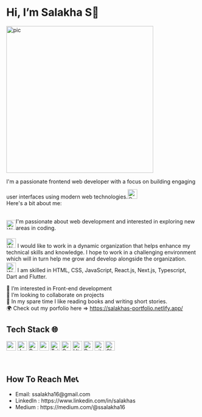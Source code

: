<h1>Hi, I’m Salakha S👋  </h1>

<img width="386" alt="pic" src="https://cdn.dribbble.com/users/2704414/screenshots/7466903/media/b08ab576316bd4582fef189f471cd9e5.gif">

I'm a passionate frontend web developer with a focus on building engaging user interfaces using modern web technologies.<img 
                                                                                                                         style="margin-top:12px;" src="https://raw.githubusercontent.com/Tarikul-Islam-Anik/Animated-Fluent-Emojis/master/Emojis/Animals/Cat.png" alt="Cat" width="25" height="25" /><br/> Here's a bit about me: <br/><br/>
<div style="display:flex;flex-directiom:row;align-items:center;"><img  style="margin-top:2px;" src="https://raw.githubusercontent.com/Tarikul-Islam-Anik/Animated-Fluent-Emojis/master/Emojis/People/Woman%20Technologist.png" alt="Woman Technologist" width="25" height="25" /> I'm passionate about web development and interested in exploring new areas in coding.</div> <br/>
<img  style="margin-top:2px;" src="https://raw.githubusercontent.com/Tarikul-Islam-Anik/Animated-Fluent-Emojis/master/Emojis/People/Woman%20Office%20Worker.png" alt="Woman Office Worker" width="25" height="25" /> I would like to work in a dynamic organization that helps enhance my technical skills and knowledge. I hope to work in a challenging environment which will in turn help me grow and develop alongside the organization.  <br/>
<img  style="margin-top:2px;" src="https://raw.githubusercontent.com/Tarikul-Islam-Anik/Animated-Fluent-Emojis/master/Emojis/People/Woman%20Student.png" alt="Woman Student" width="25" height="25" /> I am skilled in HTML, CSS, JavaScript, React.js, Next.js, Typescript, Dart and Flutter.

🤖 I’m interested in Front-end development<br/>
💞️ I’m looking to collaborate on projects<br/>
🧩 In my spare time I like reading books and writing short stories.<br/>
🌍 Check out my porfolio here => https://salakhas-portfolio.netlify.app/

<h2>Tech Stack 🌐</h2>
<p>
 <img alt="nextjs" src="https://img.shields.io/badge/Next.js-000000?style=for-the-badge&logo=nextdotjs&logoColor=white"  height="25px"/>
<img alt="Javascript" src="https://img.shields.io/badge/JavaScript-323330?style=for-the-badge&logo=javascript&logoColor=F7DF1E"  height="25px"/>
<img alt="React" src="https://img.shields.io/badge/React-20232A?style=for-the-badge&logo=react&logoColor=61DAFB" height="25px"/>
<img alt="npm" src="https://img.shields.io/badge/NPM-%23000000.svg?style=for-the-badge&logo=npm&logoColor=white" height="25px"/>
<img alt="Tailwidcss" src="https://img.shields.io/badge/Tailwind_CSS-38B2AC?style=for-the-badge&logo=tailwind-css&logoColor=white" height="25px"/>
<img alt="Css" src="https://img.shields.io/badge/CSS3-1572B6?style=for-the-badge&logo=css3&logoColor=white" height="25px"/>
<img alt="Html" src="https://img.shields.io/badge/HTML5-E34F26?style=for-the-badge&logo=html5&logoColor=white" height="25px"/>
<img alt="React Query" src="https://img.shields.io/badge/React%20Query-FF4154?style=for-the-badge&logo=reactquery&logoColor=white" height="25px"/>
<img alt="git" src="https://img.shields.io/badge/-Git-F05032?style=flat-square&logo=git&logoColor=white" height="25px"/>
<img alt="Chakra ui" src="https://img.shields.io/badge/Chakra%20UI-FFFFFF?style=flat-square&logo=chakraui&logoColor=319795" height="25px"/>
 
</p>

<br/>
<!--     <a href="https://github.com/Pulkit0111/github-readme-stats"><img alt="Salakha's Github Stats" src="https://github-readme-stats.vercel.app/api?username=salakhas&show_icons=true&count_private=true&theme=react&hide_border=true&bg_color=0D1117" /></a>
  <a href="https://github.com/Pulkit0111/github-readme-stats"><img alt="Salakha's Top Languages" src="https://github-readme-stats.vercel.app/api/top-langs/?username=salakhas&langs_count=8&count_private=true&layout=compact&theme=react&hide_border=true&bg_color=0D1117" /></a>
  <br/>
  <b>Note:</b> Top languages is only a metric of the languages my public code consists of and doesn't reflect experience or skill level. -->



<h2>How To Reach Me📞</h2>
<ul>
  <li>Email: ssalakha16@gmail.com</li>
  <li>LinkedIn : https://www.linkedin.com/in/salakhas</li>
  <li>Medium : https://medium.com/@ssalakha16</li>
</ul>



<!---👀 I’m interested in coding
💞️ I’m looking to collaborate on projects
📫 How to reach me ... ssalakha16@gmail.com
salakhas/salakhas is a ✨ special ✨ repository because its `README.md` (this file) appears on your GitHub profile.
You can click the Preview link to take a look at your changes.
--->

